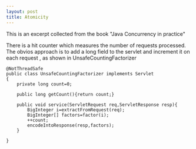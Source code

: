 ```yaml
---
layout: post
title: Atomicity
---
```


This is an excerpt collected from the book "Java Concurrency in practice"



There is a hit counter which measures the number of requests processed. The obvios approach is to add a long field to the servlet and increment it on each request , as shown in UnsafeCountingFactorizer 

```
@NotThreadSafe
public class UnsafeCountingFactorizer implements Servlet
{
    private long count=0;

    public long getCount(){return count;}

    public void service(ServletRequest req,ServletResponse resp){
        BigInteger i=extractFromRequest(req);
        BigInteger[] factors=factor(i);
        ++count;
        encodeIntoResponse(resp,factors);
    }
	
}
```


